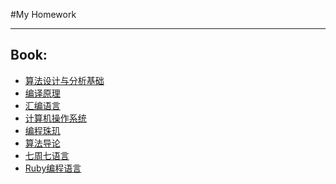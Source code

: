 #My Homework
- - -

## Book:

- [算法设计与分析基础](http://book.douban.com/subject/1968704/)
- [编译原理](http://book.douban.com/subject/1239865/)
- [汇编语言](http://book.douban.com/subject/3037562/)
- [计算机操作系统](http://book.douban.com/subject/1058576/)
- [编程珠玑](http://book.douban.com/subject/3227098/)
- [算法导论](http://book.douban.com/subject/20432061/)
- [七周七语言](http://book.douban.com/subject/10555435/)
- [Ruby编程语言](http://book.douban.com/subject/3329887/)
